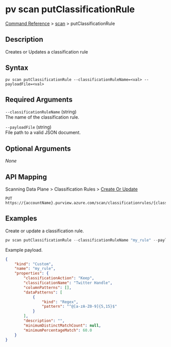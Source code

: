 # pv scan putClassificationRule
[Command Reference](../../../README.md#command-reference) > [scan](./main.md) > putClassificationRule

## Description
Creates or Updates a classification rule

## Syntax
```
pv scan putClassificationRule --classificationRuleName=<val> --payloadFile=<val>
```

## Required Arguments
`--classificationRuleName` (string)  
The name of the classification rule.

`--payloadFile` (string)  
File path to a valid JSON document.

## Optional Arguments
*None*

## API Mapping
Scanning Data Plane > Classification Rules > [Create Or Update](https://docs.microsoft.com/en-us/rest/api/purview/scanningdataplane/classification-rules/create-or-update)
```
PUT https://{accountName}.purview.azure.com/scan/classificationrules/{classificationRuleName}
```

## Examples
Create or update a classification rule.
```powershell
pv scan putClassificationRule --classificationRuleName "my_rule" --payloadFile "/path/to/file.json"
```

Example payload.
```json
{
    "kind": "Custom",
    "name": "my_rule",
    "properties": {
        "classificationAction": "Keep",
        "classificationName": "Twitter Handle",
        "columnPatterns": [],
        "dataPatterns": [
            {
                "kind": "Regex",
                "pattern": "^@[a-zA-Z0-9]{5,15}$"
            }
        ],
        "description": "",
        "minimumDistinctMatchCount": null,
        "minimumPercentageMatch": 60.0
    }
}
```